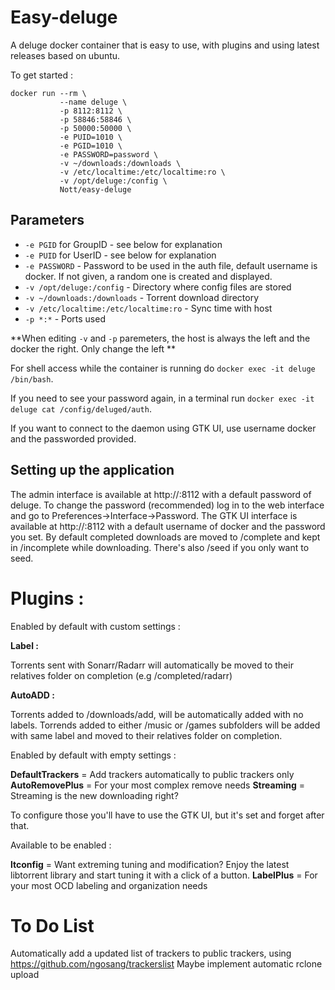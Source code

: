# Easy-deluge

A deluge docker container that is easy to use, with plugins and using latest releases based on ubuntu.

To get started  :

```
docker run --rm \
           --name deluge \
           -p 8112:8112 \
           -p 58846:58846 \
           -p 50000:50000 \
           -e PUID=1010 \
           -e PGID=1010 \
           -e PASSWORD=password \
           -v ~/downloads:/downloads \
           -v /etc/localtime:/etc/localtime:ro \
           -v /opt/deluge:/config \
           Nott/easy-deluge
```
## Parameters

* `-e PGID` for GroupID - see below for explanation
* `-e PUID` for UserID - see below for explanation
* `-e PASSWORD` - Password to be used in the auth file, default username is docker. If not given, a random one is created and displayed.
* `-v /opt/deluge:/config` - Directory where config files are stored
* `-v ~/downloads:/downloads` - Torrent download directory
* `-v /etc/localtime:/etc/localtime:ro` - Sync time with host
* `-p *:*` - Ports used

**When editing `-v` and `-p` paremeters, the host is always the left and the docker the right. Only change the left **

For shell access while the container is running do `docker exec -it deluge /bin/bash`.

If you need to see your password again, in a terminal run `docker exec -it deluge cat /config/deluged/auth`.

If you want to connect to the daemon using GTK UI, use username docker and the passworded provided. 

## Setting up the application 

The admin interface is available at http://<ip>:8112 with a default password of deluge.
To change the password (recommended) log in to the web interface and go to Preferences->Interface->Password.
The GTK UI interface is available at http://<ip>:8112 with a default username of docker and the password you set.
By default completed downloads are moved to /complete and kept in /incomplete while downloading. There's also /seed if you only want to seed.

# Plugins : 

Enabled by default with custom settings :

**Label :**

Torrents sent with Sonarr/Radarr will automatically be moved to their relatives folder on completion (e.g /completed/radarr)

**AutoADD :**

Torrents added to /downloads/add, will be automatically added with no labels.
Torrends added to either /music or /games subfolders will be added with same label and moved to their relatives folder on completion.

Enabled by default with empty settings :

**DefaultTrackers** = Add trackers automatically to public trackers only
**AutoRemovePlus** = For your most complex remove needs
**Streaming** = Streaming is the new downloading right?

To configure those you'll have to use the GTK UI, but it's set and forget after that.

Available to be enabled :

**ltconfig** = Want extreming tuning and modification? Enjoy the latest libtorrent library and start tuning it with a click of a button.
**LabelPlus** = For your most OCD labeling and organization needs

# To Do List

Automatically add a updated list of trackers to public trackers, using https://github.com/ngosang/trackerslist
Maybe implement automatic rclone upload
